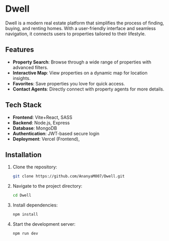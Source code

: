 # Dwell

Dwell is a modern real estate platform that simplifies the process of finding, buying, and renting homes. With a user-friendly interface and seamless navigation, it connects users to properties tailored to their lifestyle.

## Features
- **Property Search**: Browse through a wide range of properties with advanced filters.
- **Interactive Map**: View properties on a dynamic map for location insights.
- **Favorites**: Save properties you love for quick access.
- **Contact Agents**: Directly connect with property agents for more details.

## Tech Stack
- **Frontend**: Vite+React, SASS
- **Backend**: Node.js, Express
- **Database**: MongoDB
- **Authentication**: JWT-based secure login
- **Deployment**: Vercel (Frontend),

## Installation
1. Clone the repository:
   ```bash
   git clone https://github.com/AnanyaM007/Dwell.git
   ```
2. Navigate to the project directory:
   ```bash
   cd Dwell
   ```
3. Install dependencies:
   ```bash
   npm install
   ```
4. Start the development server:
   ```bash
   npm run dev
   ```
